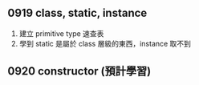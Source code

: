 ## 0919 class, static, instance
1. 建立 primitive type 速查表
2. 學到 static 是屬於 class 層級的東西，instance 取不到

## 0920 constructor (預計學習)